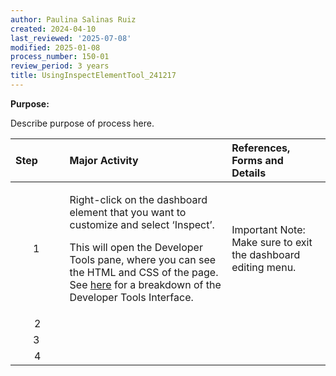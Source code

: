 ```yaml
---
author: Paulina Salinas Ruiz
created: 2024-04-10
last_reviewed: '2025-07-08'
modified: 2025-01-08
process_number: 150-01
review_period: 3 years
title: UsingInspectElementTool_241217
---
```


**Purpose:**

Describe purpose of process here.

<table>
<colgroup>
<col style="width: 17%" />
<col style="width: 51%" />
<col style="width: 31%" />
</colgroup>
<thead>
<tr>
<th style="text-align: left;"><strong>Step</strong> </th>
<th style="text-align: left;"><strong>Major Activity</strong> </th>
<th style="text-align: left;"><strong>References, Forms and Details</strong> </th>
</tr>
</thead>
<tbody>
<tr>
<td style="text-align: center;">1 </td>
<td><p>Right-click on the dashboard element that you want to customize and select ‘Inspect’.</p>
<p>This will open the Developer Tools pane, where you can see the HTML and CSS of the page. See <a href="https://pacificsalmonfoundation-my.sharepoint.com/:u:/g/personal/psalinasruiz_psf_ca/EauCkbHGowhPo1-v6t5YUsoBFlms6KnnZxsVE-2dDjqAHg?e=q13ah0">here</a> for a breakdown of the Developer Tools Interface.</p></td>
<td>Important Note: Make sure to exit the dashboard editing menu.</td>
</tr>
<tr>
<td style="text-align: center;">2</td>
<td></td>
<td></td>
</tr>
<tr>
<td style="text-align: center;">3 </td>
<td></td>
<td></td>
</tr>
<tr>
<td style="text-align: center;">4</td>
<td></td>
<td></td>
</tr>
</tbody>
</table>